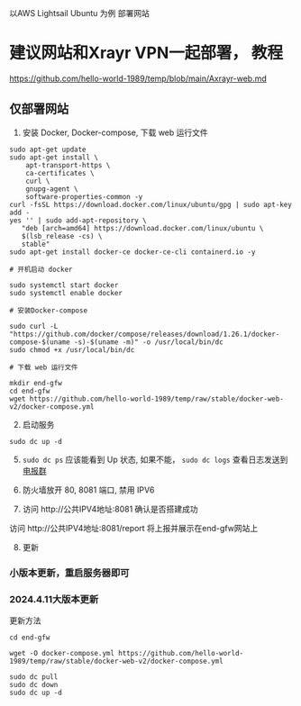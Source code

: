 以AWS Lightsail Ubuntu 为例 部署网站

# 建议网站和Xrayr VPN一起部署， 教程

https://github.com/hello-world-1989/temp/blob/main/Axrayr-web.md

## 仅部署网站
 1. 安装 Docker, Docker-compose, 下载 web 运行文件

```
sudo apt-get update
sudo apt-get install \
    apt-transport-https \
    ca-certificates \
    curl \
    gnupg-agent \
    software-properties-common -y
curl -fsSL https://download.docker.com/linux/ubuntu/gpg | sudo apt-key add -
yes '' | sudo add-apt-repository \
   "deb [arch=amd64] https://download.docker.com/linux/ubuntu \
   $(lsb_release -cs) \
   stable"
sudo apt-get install docker-ce docker-ce-cli containerd.io -y

# 开机启动 docker

sudo systemctl start docker
sudo systemctl enable docker

# 安装Docker-compose

sudo curl -L "https://github.com/docker/compose/releases/download/1.26.1/docker-compose-$(uname -s)-$(uname -m)" -o /usr/local/bin/dc
sudo chmod +x /usr/local/bin/dc

# 下载 web 运行文件

mkdir end-gfw
cd end-gfw
wget https://github.com/hello-world-1989/temp/raw/stable/docker-web-v2/docker-compose.yml

```

2. 启动服务

```
sudo dc up -d
```
   
5. `sudo dc ps` 应该能看到 Up 状态, 如果不能， `sudo dc logs` 查看日志发送到[电报群](https://t.me/end_gfw1)

6. 防火墙放开 80, 8081 端口, 禁用 IPV6

7. 访问 http://公共IPV4地址:8081 确认是否搭建成功

访问 http://公共IPV4地址:8081/report 将上报并展示在end-gfw网站上

8. 更新 

### 小版本更新，重启服务器即可

### 2024.4.11大版本更新

更新方法

```
cd end-gfw

wget -O docker-compose.yml https://github.com/hello-world-1989/temp/raw/stable/docker-web-v2/docker-compose.yml

sudo dc pull
sudo dc down
sudo dc up -d
```

